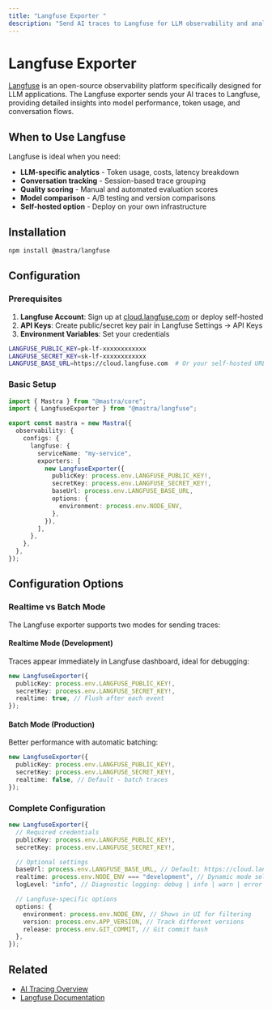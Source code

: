 ```yaml
---
title: "Langfuse Exporter "
description: "Send AI traces to Langfuse for LLM observability and analytics"
---
```


# Langfuse Exporter

[Langfuse](https://langfuse.com/) is an open-source observability platform specifically designed for LLM applications. The Langfuse exporter sends your AI traces to Langfuse, providing detailed insights into model performance, token usage, and conversation flows.

## When to Use Langfuse

Langfuse is ideal when you need:

- **LLM-specific analytics** - Token usage, costs, latency breakdown
- **Conversation tracking** - Session-based trace grouping
- **Quality scoring** - Manual and automated evaluation scores
- **Model comparison** - A/B testing and version comparisons
- **Self-hosted option** - Deploy on your own infrastructure

## Installation

```bash npm2yarn
npm install @mastra/langfuse
```

## Configuration

### Prerequisites

1. **Langfuse Account**: Sign up at [cloud.langfuse.com](https://cloud.langfuse.com) or deploy self-hosted
2. **API Keys**: Create public/secret key pair in Langfuse Settings → API Keys
3. **Environment Variables**: Set your credentials

```bash filename=".env"
LANGFUSE_PUBLIC_KEY=pk-lf-xxxxxxxxxxxx
LANGFUSE_SECRET_KEY=sk-lf-xxxxxxxxxxxx
LANGFUSE_BASE_URL=https://cloud.langfuse.com  # Or your self-hosted URL
```

### Basic Setup

```typescript filename="src/mastra/index.ts"
import { Mastra } from "@mastra/core";
import { LangfuseExporter } from "@mastra/langfuse";

export const mastra = new Mastra({
  observability: {
    configs: {
      langfuse: {
        serviceName: "my-service",
        exporters: [
          new LangfuseExporter({
            publicKey: process.env.LANGFUSE_PUBLIC_KEY!,
            secretKey: process.env.LANGFUSE_SECRET_KEY!,
            baseUrl: process.env.LANGFUSE_BASE_URL,
            options: {
              environment: process.env.NODE_ENV,
            },
          }),
        ],
      },
    },
  },
});
```

## Configuration Options

### Realtime vs Batch Mode

The Langfuse exporter supports two modes for sending traces:

#### Realtime Mode (Development)

Traces appear immediately in Langfuse dashboard, ideal for debugging:

```typescript
new LangfuseExporter({
  publicKey: process.env.LANGFUSE_PUBLIC_KEY!,
  secretKey: process.env.LANGFUSE_SECRET_KEY!,
  realtime: true, // Flush after each event
});
```

#### Batch Mode (Production)

Better performance with automatic batching:

```typescript
new LangfuseExporter({
  publicKey: process.env.LANGFUSE_PUBLIC_KEY!,
  secretKey: process.env.LANGFUSE_SECRET_KEY!,
  realtime: false, // Default - batch traces
});
```

### Complete Configuration

```typescript
new LangfuseExporter({
  // Required credentials
  publicKey: process.env.LANGFUSE_PUBLIC_KEY!,
  secretKey: process.env.LANGFUSE_SECRET_KEY!,

  // Optional settings
  baseUrl: process.env.LANGFUSE_BASE_URL, // Default: https://cloud.langfuse.com
  realtime: process.env.NODE_ENV === "development", // Dynamic mode selection
  logLevel: "info", // Diagnostic logging: debug | info | warn | error

  // Langfuse-specific options
  options: {
    environment: process.env.NODE_ENV, // Shows in UI for filtering
    version: process.env.APP_VERSION, // Track different versions
    release: process.env.GIT_COMMIT, // Git commit hash
  },
});
```

## Related

- [AI Tracing Overview](/docs/observability/ai-tracing/overview)
- [Langfuse Documentation](https://langfuse.com/docs)
